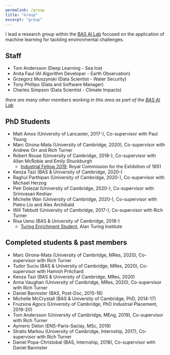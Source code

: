 ```yaml
---
permalink: /group
title: "Group"
excerpt: "group"
---
```


I lead a research group within the [BAS AI Lab](https://www.bas.ac.uk/ai) focused on the application of machine learning for tackling environmental challenges.

## Staff
* Tom Andersson (Deep Learning - Sea Ice)
* Anita Faul (AI Algorithm Developer - Earth Observation)
* Grzegorz Muszynski (Data Scientist - Water Security) 
* Tony Phillips (Data and Software Manager)
* Charles Simpson (Data Scientist - Climate Impacts) 

_there are many other members working in this area as part of the [BAS AI Lab](https://www.bas.ac.uk/project/ai/#people)_


## PhD Students
* Matt Amos (University of Lancaster, 2017-), Co-supervisor with Paul Young
* Marc Girona-Mata (University of Cambridge, 2020), Co-supervisor with Andrew Orr and Rich Turner
* Robert Rouse (University of Cambridge, 2018-), Co-supervisor with Allan McRobie and Emily Shuckburgh
    * [Industrial Fellow 2019](https://www.royalcommission1851.org/predicting-flooding-effects-with-ai/), Royal Commission for the Exhibition of 1851
* Kenza Tazi (BAS & University of Cambridge, 2020-)
* Raghul Parthipan (University of Cambridge, 2020-), Co-supervisor with Michael Herzog
* Petr Dolezal (University of Cambridge, 2020-), Co-supervisor with Srinivasan Keshav
* Michelle Wan (University of Cambridge, 2020-), Co-supervisor with Pietro Lio and Alex Archibald
* Will Tebbutt (University of Cambridge, 2017-), Co-supervisor with Rich Turner
* Risa Ueno (BAS & University of Cambridge, 2018-)
    * [Turing Enrichment Student](https://www.turing.ac.uk/people/enrichment-students/risa-ueno), Alan Turing Institute


<!-- ## MRes/MEng Students -->


## Completed students & past members
* Marc Girona-Mata (University of Cambridge, MRes, 2020), Co-supervisor with Rich Turner
* Tudor Suciu (BAS & University of Cambridge, MRes, 2020), Co-supervisor with Hamish Pritchard
* Kenza Tazi (BAS & University of Cambridge, MRes, 2020)
* Anna Vaughan (University of Cambridge, MRes, 2020), Co-supervisor with Rich Turner
* Daniel Bannister (BAS, Post-Doc, 2015-18)
* Michelle McCrystall (BAS & University of Cambridge, PhD, 2014-17)
* Fruzsina Agocs (University of Cambridge, PhD Industrial Placement, 2019-20)
* Tom Andersson (University of Cambridge, MEng, 2019), Co-supervisor with Rich Turner
* Aymeric Delon (ENS-Paris-Saclay, MSc, 2019)
* Stratis Markou (University of Cambridge, Internship, 2017), Co-supervisor with Rich Turner
* Daniel Popa-Christobal (BAS, Internship, 2018), Co-supervisor with Daniel Bannister